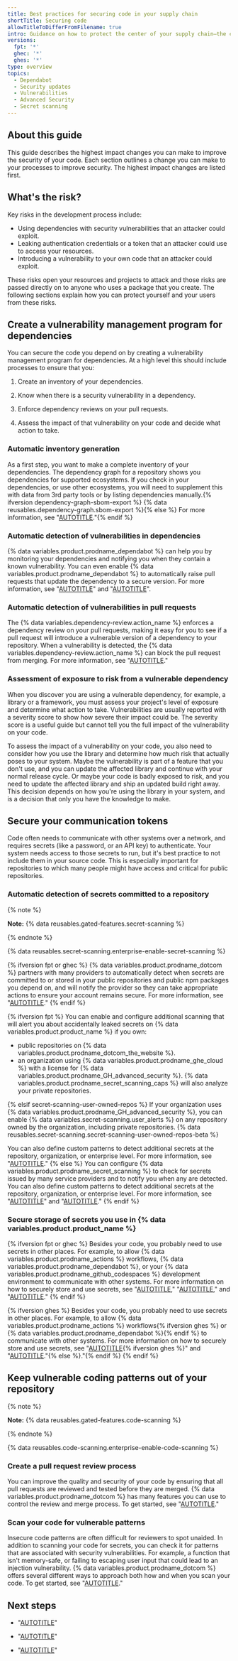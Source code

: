 ```yaml
---
title: Best practices for securing code in your supply chain
shortTitle: Securing code
allowTitleToDifferFromFilename: true
intro: Guidance on how to protect the center of your supply chain—the code you write and the code you depend on.
versions:
  fpt: '*'
  ghec: '*'
  ghes: '*'
type: overview
topics:
  - Dependabot
  - Security updates
  - Vulnerabilities
  - Advanced Security
  - Secret scanning
---
```


## About this guide

This guide describes the highest impact changes you can make to improve the security of your code. Each section outlines a change you can make to your processes to improve security. The highest impact changes are listed first.

## What's the risk?

Key risks in the development process include:

- Using dependencies with security vulnerabilities that an attacker could exploit.
- Leaking authentication credentials or a token that an attacker could use to access your resources.
- Introducing a vulnerability to your own code that an attacker could exploit.

These risks open your resources and projects to attack and those risks are passed directly on to anyone who uses a package that you create. The following sections explain how you can protect yourself and your users from these risks.

## Create a vulnerability management program for dependencies

You can secure the code you depend on by creating a vulnerability management program for dependencies. At a high level this should include processes to ensure that you:

1. Create an inventory of your dependencies.

1. Know when there is a security vulnerability in a dependency.
1. Enforce dependency reviews on your pull requests.

1. Assess the impact of that vulnerability on your code and decide what action to take.

### Automatic inventory generation

As a first step, you want to make a complete inventory of your dependencies. The dependency graph for a repository shows you dependencies for supported ecosystems. If you check in your dependencies, or use other ecosystems, you will need to supplement this with data from 3rd party tools or by listing dependencies manually.{% ifversion dependency-graph-sbom-export %} {% data reusables.dependency-graph.sbom-export %}{% else %} For more information, see "[AUTOTITLE](/code-security/supply-chain-security/understanding-your-software-supply-chain/about-the-dependency-graph)."{% endif %}

### Automatic detection of vulnerabilities in dependencies

{% data variables.product.prodname_dependabot %} can help you by monitoring your dependencies and notifying you when they contain a known vulnerability. You can even enable {% data variables.product.prodname_dependabot %} to automatically raise pull requests that update the dependency to a secure version. For more information, see "[AUTOTITLE](/code-security/dependabot/dependabot-alerts/about-dependabot-alerts)" and "[AUTOTITLE](/code-security/dependabot/dependabot-security-updates/about-dependabot-security-updates)".

### Automatic detection of vulnerabilities in pull requests

The {% data variables.dependency-review.action_name %} enforces a dependency review on your pull requests, making it easy for you to see if a pull request will introduce a vulnerable version of a dependency to your repository. When a vulnerability is detected, the {% data variables.dependency-review.action_name %} can block the pull request from merging. For more information, see "[AUTOTITLE](/code-security/supply-chain-security/understanding-your-software-supply-chain/about-dependency-review#dependency-review-enforcement)."

### Assessment of exposure to risk from a vulnerable dependency

When you discover you are using a vulnerable dependency, for example, a library or a framework, you must assess your project's level of exposure and determine what action to take. Vulnerabilities are usually reported with a severity score to show how severe their impact could be. The severity score is a useful guide but cannot tell you the full impact of the vulnerability on your code.

To assess the impact of a vulnerability on your code, you also need to consider how you use the library and determine how much risk that actually poses to your system. Maybe the vulnerability is part of a feature that you don't use, and you can update the affected library and continue with your normal release cycle. Or maybe your code is badly exposed to risk, and you need to update the affected library and ship an updated build right away. This decision depends on how you're using the library in your system, and is a decision that only you have the knowledge to make.

## Secure your communication tokens

Code often needs to communicate with other systems over a network, and requires secrets (like a password, or an API key) to authenticate. Your system needs access to those secrets to run, but it's best practice to not include them in your source code. This is especially important for repositories to which many people might have access and critical for public repositories.

### Automatic detection of secrets committed to a repository

{% note %}

**Note:** {% data reusables.gated-features.secret-scanning %}

{% endnote %}

{% data reusables.secret-scanning.enterprise-enable-secret-scanning %}

{% ifversion fpt or ghec %}
{% data variables.product.prodname_dotcom %} partners with many providers to automatically detect when secrets are committed to or stored in your public repositories and public npm packages you depend on, and will notify the provider so they can take appropriate actions to ensure your account remains secure. For more information, see "[AUTOTITLE](/code-security/secret-scanning/about-secret-scanning#about-secret-scanning-alerts-for-partners)."
{% endif %}

{% ifversion fpt %}
You can enable and configure additional scanning that will alert you about accidentally leaked secrets on {% data variables.product.product_name %} if you own:
   - public repositories on {% data variables.product.prodname_dotcom_the_website %}.
   - an organization using {% data variables.product.prodname_ghe_cloud %} with a license for {% data variables.product.prodname_GH_advanced_security %}. {% data variables.product.prodname_secret_scanning_caps %} will also analyze your private repositories.

{% elsif secret-scanning-user-owned-repos %}
If your organization uses {% data variables.product.prodname_GH_advanced_security %}, you can enable {% data variables.secret-scanning.user_alerts %} on any repository owned by the organization, including private repositories. {% data reusables.secret-scanning.secret-scanning-user-owned-repos-beta %}

You can also define custom patterns to detect additional secrets at the repository, organization, or enterprise level. For more information, see "[AUTOTITLE](/code-security/secret-scanning/about-secret-scanning#about-secret-scanning-alerts-for-users)."
{% else %}
You can configure {% data variables.product.prodname_secret_scanning %} to check for secrets issued by many service providers and to notify you when any are detected. You can also define custom patterns to detect additional secrets at the repository, organization, or enterprise level. For more information, see "[AUTOTITLE](/code-security/secret-scanning/about-secret-scanning)" and "[AUTOTITLE](/code-security/secret-scanning/secret-scanning-patterns)."
{% endif %}

### Secure storage of secrets you use in {% data variables.product.product_name %}

{% ifversion fpt or ghec %}
Besides your code, you probably need to use secrets in other places. For example, to allow {% data variables.product.prodname_actions %} workflows, {% data variables.product.prodname_dependabot %}, or your {% data variables.product.prodname_github_codespaces %} development environment to communicate with other systems. For more information on how to securely store and use secrets, see "[AUTOTITLE](/actions/security-guides/encrypted-secrets)," "[AUTOTITLE](/code-security/dependabot/working-with-dependabot/configuring-access-to-private-registries-for-dependabot#storing-credentials-for-dependabot-to-use)," and "[AUTOTITLE](/codespaces/managing-your-codespaces/managing-encrypted-secrets-for-your-codespaces)."
{% endif %}

{% ifversion ghes %}
Besides your code, you probably need to use secrets in other places. For example, to allow {% data variables.product.prodname_actions %} workflows{% ifversion ghes %} or {% data variables.product.prodname_dependabot %}{% endif %} to communicate with other systems. For more information on how to securely store and use secrets, see "[AUTOTITLE](/actions/security-guides/encrypted-secrets){% ifversion ghes %}" and "[AUTOTITLE](/code-security/dependabot/working-with-dependabot/configuring-access-to-private-registries-for-dependabot#storing-credentials-for-dependabot-to-use)."{% else %}."{% endif %}
{% endif %}

## Keep vulnerable coding patterns out of your repository

{% note %}

**Note:** {% data reusables.gated-features.code-scanning %}

{% endnote %}

{% data reusables.code-scanning.enterprise-enable-code-scanning %}

### Create a pull request review process

You can improve the quality and security of your code by ensuring that all pull requests are reviewed and tested before they are merged. {% data variables.product.prodname_dotcom %} has many features you can use to control the review and merge process. To get started, see "[AUTOTITLE](/repositories/configuring-branches-and-merges-in-your-repository/managing-protected-branches/about-protected-branches)."

### Scan your code for vulnerable patterns

Insecure code patterns are often difficult for reviewers to spot unaided. In addition to scanning your code for secrets, you can check it for patterns that are associated with security vulnerabilities. For example, a function that isn't memory-safe, or failing to escaping user input that could lead to an injection vulnerability. {% data variables.product.prodname_dotcom %} offers several different ways to approach both how and when you scan your code. To get started, see "[AUTOTITLE](/code-security/code-scanning/introduction-to-code-scanning/about-code-scanning)."

## Next steps

- "[AUTOTITLE](/code-security/supply-chain-security/end-to-end-supply-chain/end-to-end-supply-chain-overview)"

- "[AUTOTITLE](/code-security/supply-chain-security/end-to-end-supply-chain/securing-accounts)"

- "[AUTOTITLE](/code-security/supply-chain-security/end-to-end-supply-chain/securing-builds)"
